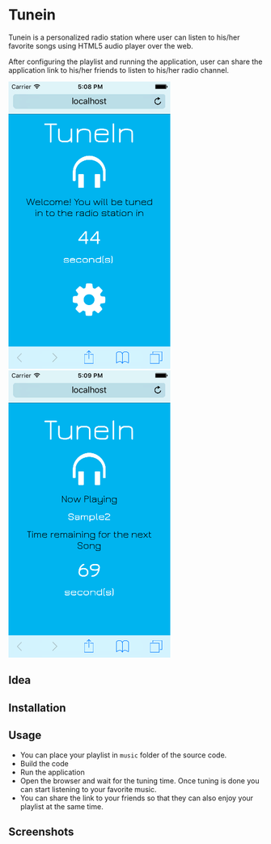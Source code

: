 # **Tunein**
Tunein is a personalized radio station where user can listen to his/her favorite songs using HTML5 audio player over the web.

After configuring the playlist and running the application, user can share the application link to his/her friends to listen to his/her radio channel.

![Tuning-image](https://github.com/gophergala2016/tunein/blob/master/scsreenshots/Tuning.png "Tuning")
![Playing-image](https://github.com/gophergala2016/tunein/blob/master/scsreenshots/Playing.png "Playing")


## Idea


## Installation


## Usage
- You can place your playlist in `music` folder of the source code.
- Build the code
- Run the application
- Open the browser and wait for the tuning time. Once tuning is done you can start listening to your favorite music.
- You can share the link to your friends so that they can also enjoy your playlist at the same time.




## Screenshots
